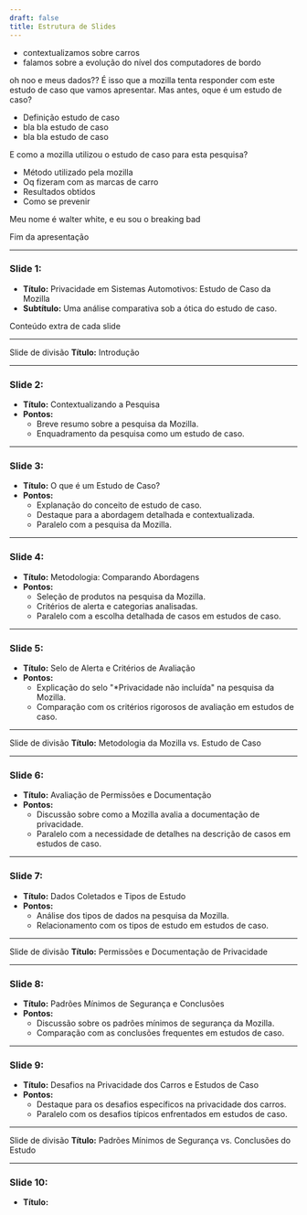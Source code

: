 ```yaml
---
draft: false
title: Estrutura de Slides
---
```


- contextualizamos sobre carros
- falamos sobre a evolução do nível dos computadores de bordo

oh noo e meus dados?? É isso que a mozilla tenta responder com este estudo de caso que vamos apresentar. Mas antes, oque é um estudo de caso?

- Definição estudo de caso
- bla bla estudo de caso
- bla bla estudo de caso

E como a mozilla utilizou o estudo de caso para esta pesquisa?

- Método utilizado pela mozilla
- Oq fizeram com as marcas de carro
- Resultados obtidos
- Como se prevenir

Meu nome é walter white, e eu sou o breaking bad

Fim da apresentação

---

### Slide 1: 
- **Título:** Privacidade em Sistemas Automotivos: Estudo de Caso da Mozilla
- **Subtítulo:** Uma análise comparativa sob a ótica do estudo de caso.

Conteúdo extra de cada slide

---

Slide de divisão
**Título:** Introdução

---
### Slide 2:
- **Título:** Contextualizando a Pesquisa
- **Pontos:**
  - Breve resumo sobre a pesquisa da Mozilla.
  - Enquadramento da pesquisa como um estudo de caso.

---

### Slide 3: 
- **Título:** O que é um Estudo de Caso?
- **Pontos:**
  - Explanação do conceito de estudo de caso.
  - Destaque para a abordagem detalhada e contextualizada.
  - Paralelo com a pesquisa da Mozilla.

---

### Slide 4: 
- **Título:** Metodologia: Comparando Abordagens
- **Pontos:**
  - Seleção de produtos na pesquisa da Mozilla.
  - Critérios de alerta e categorias analisadas.
  - Paralelo com a escolha detalhada de casos em estudos de caso.

---

### Slide 5: 
- **Título:** Selo de Alerta e Critérios de Avaliação
- **Pontos:**
  - Explicação do selo "\*Privacidade não incluída" na pesquisa da Mozilla.
  - Comparação com os critérios rigorosos de avaliação em estudos de caso.

---

Slide de divisão
**Título:** Metodologia da Mozilla vs. Estudo de Caso

---

### Slide 6: 
- **Título:** Avaliação de Permissões e Documentação
- **Pontos:**
  - Discussão sobre como a Mozilla avalia a documentação de privacidade.
  - Paralelo com a necessidade de detalhes na descrição de casos em estudos de caso.

---

### Slide 7: 
- **Título:** Dados Coletados e Tipos de Estudo
- **Pontos:**
  - Análise dos tipos de dados na pesquisa da Mozilla.
  - Relacionamento com os tipos de estudo em estudos de caso.

---

Slide de divisão
**Título:** Permissões e Documentação de Privacidade

---

### Slide 8: 
- **Título:** Padrões Mínimos de Segurança e Conclusões
- **Pontos:**
  - Discussão sobre os padrões mínimos de segurança da Mozilla.
  - Comparação com as conclusões frequentes em estudos de caso.

---

### Slide 9: 
- **Título:** Desafios na Privacidade dos Carros e Estudos de Caso
- **Pontos:**
  - Destaque para os desafios específicos na privacidade dos carros.
  - Paralelo com os desafios típicos enfrentados em estudos de caso.

---

Slide de divisão
**Título:** Padrões Mínimos de Segurança vs. Conclusões do Estudo

---

### Slide 10: 
- **Título:**

